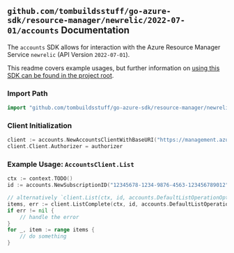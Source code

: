 
## `github.com/tombuildsstuff/go-azure-sdk/resource-manager/newrelic/2022-07-01/accounts` Documentation

The `accounts` SDK allows for interaction with the Azure Resource Manager Service `newrelic` (API Version `2022-07-01`).

This readme covers example usages, but further information on [using this SDK can be found in the project root](https://github.com/tombuildsstuff/go-azure-sdk/tree/main/docs).

### Import Path

```go
import "github.com/tombuildsstuff/go-azure-sdk/resource-manager/newrelic/2022-07-01/accounts"
```


### Client Initialization

```go
client := accounts.NewAccountsClientWithBaseURI("https://management.azure.com")
client.Client.Authorizer = authorizer
```


### Example Usage: `AccountsClient.List`

```go
ctx := context.TODO()
id := accounts.NewSubscriptionID("12345678-1234-9876-4563-123456789012")

// alternatively `client.List(ctx, id, accounts.DefaultListOperationOptions())` can be used to do batched pagination
items, err := client.ListComplete(ctx, id, accounts.DefaultListOperationOptions())
if err != nil {
	// handle the error
}
for _, item := range items {
	// do something
}
```

